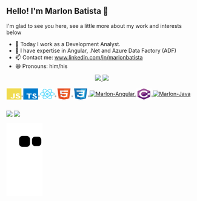 ## Hello! I'm Marlon Batista 👋

I'm glad to see you here, see a little more about my work and interests below

- 🔭 Today I work as a Development Analyst.
- 🌱 I have expertise in Angular, .Net and Azure Data Factory (ADF)
- 📫 Contact me: www.linkedin.com/in/marlonbatista
- 😄 Pronouns: him/his

<div align="center">
  <a href="https://github.com/marlonbatista">
  <img height="180em" src="https://github-readme-stats.vercel.app/api?username=marlonbatista&show_icons=true&theme=tokyonight&include_all_commits=true&count_private=true"/>
  <img height="180em" src="https://github-readme-stats.vercel.app/api/top-langs/?username=marlonbatista&layout=compact&langs_count=7&theme=tokyonight"/>
</div>

  <div style="display: inline_block"><br>
  <img align="center" alt="Marlon-Js" height="30" width="40" src="https://raw.githubusercontent.com/devicons/devicon/master/icons/javascript/javascript-plain.svg">
  <img align="center" alt="Marlon-Ts" height="30" width="40" src="https://raw.githubusercontent.com/devicons/devicon/master/icons/typescript/typescript-plain.svg">
  <img align="center" alt="Marlon-React" height="30" width="40" src="https://raw.githubusercontent.com/devicons/devicon/master/icons/react/react-original.svg">
  <img align="center" alt="Marlon-HTML" height="30" width="40" src="https://raw.githubusercontent.com/devicons/devicon/master/icons/html5/html5-original.svg">
  <img align="center" alt="Marlon-CSS" height="30" width="40" src="https://raw.githubusercontent.com/devicons/devicon/master/icons/css3/css3-original.svg">
  <img align="center" alt="Marlon-Angular" height="30" width="40" src="https://cdn.jsdelivr.net/gh/devicons/devicon/icons/angularjs/angularjs-original.svg">
  <img align="center" alt="Marlon-Csharp" height="30" width="40" src="https://raw.githubusercontent.com/devicons/devicon/master/icons/csharp/csharp-original.svg">
  <img align="center" alt="Marlon-Java" height="30" width="40" src="https://raw.githubusercontent.com/jmnote/z-icons/master/svg/go.svg" />
</div>
 
  ##
 
<div> 
  <a href = "mailto:marlonn.batista25@gmail.com"><img src="https://img.shields.io/badge/Gmail-D14836?style=for-the-badge&logo=gmail&logoColor=white" target="_blank"></a>
  <a href="https://www.linkedin.com/in/marlon-batista-859a7113b/" target="_blank"><img src="https://img.shields.io/badge/-LinkedIn-%230077B5?style=for-the-badge&logo=linkedin&logoColor=white" target="_blank"></a> 
 

  ![Snake animation](https://github.com/marlonbatista/marlonbatista/blob/output/github-contribution-grid-snake.svg)

 
</div>
